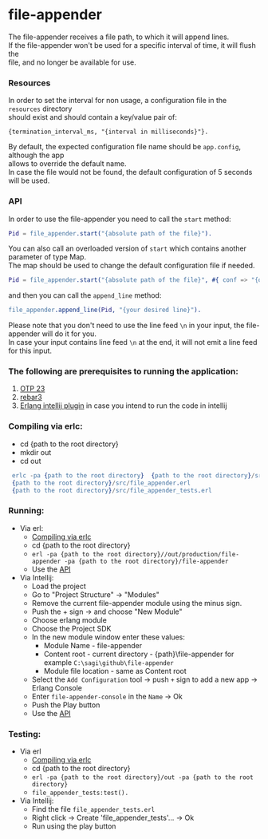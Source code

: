 # file-appender

The file-appender receives a file path, to which it will append lines.<br/>
If the file-appender won't be used for a specific interval of time, it will flush the<br/> 
file, and no longer be available for use.
    
### Resources

In order to set the interval for non usage, a configuration file in the `resources` directory<br/>
should exist and should contain a key/value pair of:
```
{termination_interval_ms, "{interval in milliseconds}"}.
```  
By default, the expected configuration file name should be `app.config`, although the app<br/>
allows to override the default name.<br/>
In case the file would not be found, the default configuration of 5 seconds will be used.

### API

In order to use the file-appender you need to call the `start` method:

```erlang
Pid = file_appender.start("{absolute path of the file}").
```

You can also call an overloaded version of `start` which contains another parameter of type Map.<br/>
The map should be used to change the default configuration file if needed.

```erlang
Pid = file_appender.start("{absolute path of the file}", #{ conf => "{other confg absolute file path}" }).
```  

and then you can call the `append_line` method:

```erlang
file_appender.append_line(Pid, "{your desired line}").
``` 

Please note that you don't need to use the line feed `\n` in your input, the file-appender will do it for you.<br/> 
In case your input contains line feed `\n` at the end, it will not emit a line feed for this input.    


### The following are prerequisites to running the application:

1. [OTP 23](https://www.erlang.org/downloads)
2. [rebar3](https://www.rebar3.org/)
3. [Erlang intellij plugin](https://plugins.jetbrains.com/plugin/7083-erlang) in case you intend to run the code in intellij

### Compiling via erlc:

- cd {path to the root directory}
- mkdir out
- cd out 
    
```erlang
 erlc -pa {path to the root directory}  {path to the root directory}/src/utils.erl 
 {path to the root directory}/src/file_appender.erl 
 {path to the root directory}/src/file_appender_tests.erl
```

### Running:

- Via erl:
    - [Compiling via erlc](https://github.com/sagifogel/file-appender#compiling-via-erlc)
    - cd {path to the root directory}
    - `erl -pa {path to the root directory}//out/production/file-appender -pa {path to the root directory}/file-appender`
    - Use the [API](https://github.com/sagifogel/file-appender#API)
- Via Intellij: 
    - Load the project
    - Go to "Project Structure" -> "Modules"
    - Remove the current file-appender module using the minus sign.
    - Push the + sign -> and choose "New Module"
    - Choose erlang module
    - Choose the Project SDK
    - In the new module window enter these values:
        - Module Name - file-appender
        - Content root - current directory - {path}\file-appender for example `C:\sagi\github\file-appender`
        - Module file location - same as Content root
    - Select the `Add Configuration` tool -> push `+` sign to add a new app -> Erlang Console
    - Enter `file-appender-console` in the `Name` -> Ok
    - Push the Play button
    - Use the [API](https://github.com/sagifogel/file-appender#API/)
    
### Testing:

- Via erl
   - [Compiling via erlc](https://github.com/sagifogel/file-appender#compiling-via-erlc)
   - cd {path to the root directory}
   - `erl -pa {path to the root directory}/out -pa {path to the root directory}`
   -  `file_appender_tests:test().`
- Via Intellij:
   - Find the file `file_appender_tests.erl`
   - Right click -> Create 'file_appender_tests'... -> Ok
   - Run using the play button